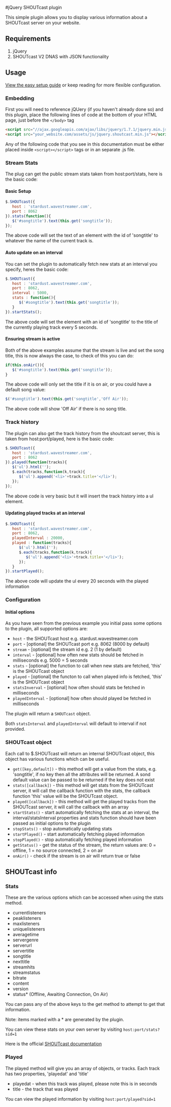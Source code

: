 #jQuery SHOUTcast plugin <a name="documentation" href="#documentation"></a>

This simple plugin allows you to display various information about a SHOUTcast server on your website.

## Requirements

1. jQuery
2. SHOUTcast V2 DNAS with JSON functionality

## Usage

[View the easy setup guide](https://github.com/Wavestreaming/jquery-shoutcast/wiki/Easy-Setup) or keep reading for more flexible configuration.

### Embedding

First you will need to reference jQUery (if you haven't already done so) and this plugin, place the following lines of code at the bottom of your HTML page, just before the `</body>` tag

```html
<script src="//ajax.googleapis.com/ajax/libs/jquery/1.7.1/jquery.min.js"></script>
<script src="your_website.com/assets/js/jquery.shoutcast.min.js"></script>
```
Any of the following code that you see in this documentation must be either placed inside `<script></script>` tags or in an separate .js file.


### Stream Stats

The plug can get the public stream stats taken from host:port/stats, here is the basic code:

#### Basic Setup

```javascript
$.SHOUTcast({
   host : 'stardust.wavestreamer.com',
   port : 8062
}).stats(function(){
   $('#songtitle').text(this.get('songtitle'));
});
```
The above code will set the text of an element with the id of 'songtitle' to whatever the name of the current track is.

#### Auto update on an interval

You can set the plugin to automatically fetch new stats at an interval you specify, heres the basic code:

```javascript
$.SHOUTcast({
   host : 'stardust.wavestreamer.com',
   port : 8062,
   interval : 5000,
   stats : function(){
      $('#songtitle').text(this.get('songtitle'));
   }
}).startStats();

```
The above code will set the element with an id of 'songtitle' to the title of the currently playing track every 5 seconds.

#### Ensuring stream is active

Both of the above examples assume that the stream is live and set the song title, this is now always the case, to check of this you can do:

```javascript
if(this.onAir()){
   $('#songtitle').text(this.get('songtitle'));
}
```

The above code will only set the title if it is on air, or you could have a default song value:

```javascript
$('#songtitle').text(this.get('songtitle','Off Air'));
```

The above code will show 'Off Air' if there is no song title.

### Track history

The plugin can also get the track history from the shoutcast server, this is taken from host:port/played, here is the basic code:

```javascript
$.SHOUTcast({
   host : 'stardust.wavestreamer.com',
   port : 8062
}).played(function(tracks){
   $('ul').html('');
   $.each(tracks,function(k,track){
      $('ul').append('<li>'+track.title+'</li>');
   });
});
```
The above code is very basic but it will insert the track history into a ul element.

#### Updating played tracks at an interval

```javascript
$.SHOUTcast({
   host : 'stardust.wavestreamer.com',
   port : 8062,
   playedInterval : 20000,
   played : function(tracks){
      $('ul').html('');
      $.each(tracks,function(k,track){
         $('ul').append('<li>'+track.title+'</li>');
      });
   }
}).startPlayed();
```
The above code will update the ul every 20 seconds with the played information

### Configuration <a name="configuration" href="#configuration"></a>

#### Initial options

As you have seen from the previous example you initial pass some options to the plugin, all supported options are:

* `host`       - the SHOUTcast host e.g. stardust.wavestreamer.com
* `port`    - [optional] the SHOUTcast port e.g. 8062 (8000 by default)
* `stream`  - [optional] the stream id e.g. 2 (1 by default)
* `interval`  - [optional] how often new stats should be fetched in milliseconds e.g. 5000 = 5 seconds
* `stats`   - [optional] the function to call when new stats are fetched, 'this' is the SHOUTcast object
* `played` - [optional] the functon to call when played info is fetched, 'this' is the SHOUTcast object
* `statsInverval` - [optional] how often should stats be fetched in milliseconds
* `playedInterval` - [optional] how often should played be fetched in milliseconds

The plugin will return a `SHOUTcast` object.

Both `statsInterval` and `playedInterval` will default to interval if not provided.

### SHOUTcast object
   
Each call to $.SHOUTcast will return an internal SHOUTcast object, this object has various functions which can be useful.

* `get([key,default])` - this method will get a value from the stats, e.g. 'songtitle', if no key then all the attributes will be returned. A sond default value can be passed to be returned if the key does not exist
* `stats([callback])` - this method will get stats from the SHOUTcast server, it will call the callback function with the stats, the callback function 'this' value will be the SHOUTcast object.
* `played([callback])` - this method will get the played tracks from the SHOUTcast server, it will call the callback with an array
* `startStats()` - start automatically fetching the stats at an interval, the interval/statsInterval properties and stats function should have been passed as initial options to the plugin
* `stopStats()` - stop automatically updating stats
* `startPlayed()` - start automatically fetching played information
* `stopPlayed()` - stop automatically fetching played information
* `getStatus()` - get the status of the stream, the return values are: 0 = offline, 1 = no source connected, 2 = on air
* `onAir()` - check if the stream is on air will return true or false


## SHOUTcast info

### Stats <a name="shoutcast-stats" href="#shoutcast-stats"></a>

These are the various options which can be accessed when using the stats method.

* currentlisteners
* peaklisteners
* maxlisteners
* uniquelisteners
* averagetime
* servergenre
* serverurl
* servertitle
* songtitle
* nexttitle
* streamhits
* streamstatus
* bitrate
* content
* version
* status* (Offline, Awaiting Connection, On Air)

You can pass any of the above keys to the get method to attempt to get that information. 

Note: items marked with a * are generated by the plugin.

You can view these stats on your own server by visiting `host:port/stats?sid=1`

Here is the official [SHOUTcast documentation](http://wiki.winamp.com/wiki/SHOUTcast_DNAS_Server_2_XML_Reponses#General_Server_Summary)

### Played <a name="shoutcast-played" href="#shoutcast-played"></a>

The played method will give you an array of objects, or tracks. Each track has two properties, 'playedat' and 'title'

* playedat - when this track was played, please note this is in seconds
* title - the track that was played

You can view the played information by visiting `host:port/played?sid=1`
